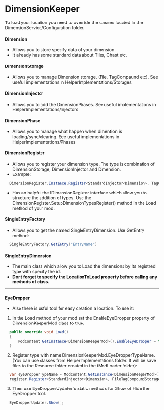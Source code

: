 # DimensionKeeper

To load your location you need to override the classes located in the DimensionService/Configuration folder.

#### Dimension 
- Allows you to store specify data of your dimension. 
- It already has some standard data about Tiles, Chast etc.
#### DimensionStorage 
- Allows you to manage Dimension storage. (File, TagCompaund etc). See useful implementations in HelperImplementations/Storages
#### DimensionInjector 
- Allows you to add the DimensionPhases. See useful implementations in HelperImplementations/Injectors
#### DimensionPhase 
- Allows you to manage what happen when dimention is loading/synс/clearing. See useful implementations in HelperImplementations/Phases

#### DimensionRegister 
- Allows you to register your dimension type. The type is combination of DimensionStorage, DimensionInjector and Dimension.
- Example: 
```C#
  DimensionRegister.Instance.Register<StandardInjector<Dimension>, TagCompoundFromFileStorage<Dimension>, Dimension>("TypeName");
```
- Has an helpful the IDimensionRegister interface which allow you to structure the addition of types. Use the DimensionRegister.SetupDimensionTypesRegister<IDimensionRegisterImplementation>() method in the Load method of your mod.

#### SingleEntryFactory 
- Allows you to get the named SingleEntryDimension. Use GetEntry method:
```C#
  SingleEntryFactory.GetEntry("EntryName")
```

#### SingleEntryDimension 
- The main class which allow you to Load the dimensions by its registred type with specify the id.
- **Dont forget to specify the LocationToLoad property before calling any methods of class.**
-----------------------------------------------------------------------------------------------------------------------------------------------------------------------------
#### EyeDropper
- Also there is usful tool for easy creation a location. To use it:
1. In the Load method of your mod set the EnableEyeDropper property of DimensionKeeperMod class to true.
```C#
  public override void Load()
  {
      ModContent.GetInstance<DimensionKeeperMod>().EnableEyeDropper = true;
  }
```

2. Register type with name DimensionKeeperMod.EyeDropperTypeName. (You can use classes from HelperImplementations folder. It will be save files to the Resource folder created in the tModLoader folder):
```C#
  var eyeDropperTypeName = ModContent.GetInstance<DimensionKeeperMod>().EyeDropperTypeName;
  register.Register<StandardInjector<Dimension>, FileTagCompoundStorage<Dimension>, Dimension>(eyeDropperTypeName);
```

3. Then use EyeDropperUpdater's static methods for Show ot Hide the EyeDropper tool.
```C#
  EyeDropperUpdater.Show();
```
